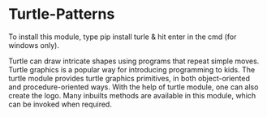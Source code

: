 # Turtle-Patterns

To install this module, type pip install turle & hit enter in the cmd (for windows only).

Turtle can draw intricate shapes using programs that repeat simple moves.
Turtle graphics is a popular way for introducing programming to kids. The turtle module provides turtle graphics primitives, in both object-oriented and procedure-oriented ways.
With the help of turtle module, one can also create the logo.
Many inbuilts methods are available in this module, which can be invoked when required.
